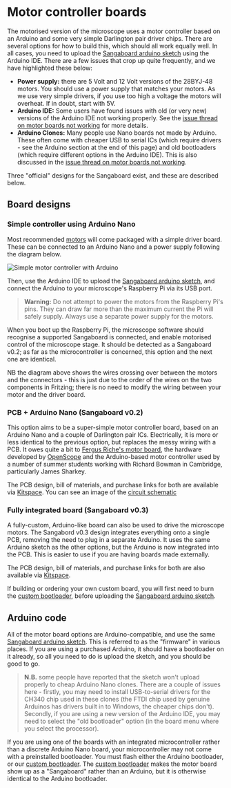 # Motor controller boards

The motorised version of the microscope uses a motor controller based on an Arduino and some very simple Darlington pair driver chips.  There are several options for how to build this, which should all work equally well.  In all cases, you need to upload the [Sangaboard arduino sketch] using the Arduino IDE.  There are a few issues that crop up quite frequently, and we have highlighted these below:

* **Power supply:** there are 5 Volt and 12 Volt versions of the 28BYJ-48 motors.  You should use a power supply that matches your motors.  As we use very simple drivers, if you use too high a voltage the motors will overheat. If in doubt, start with 5V.
* **Arduino IDE:** Some users have found issues with old (or very new) versions of the Arduino IDE not working properly.  See the [issue thread on motor boards not working](https://gitlab.com/openflexure/openflexure-helpdesk/-/issues/12#note_342049911) for more details.
* **Arduino Clones:** Many people use Nano boards not made by Arduino.  These often come with cheaper USB to serial ICs (which require drivers - see the Arduino section at the end of this page) and old bootloaders (which require different options in the Arduino IDE).  This is also discussed in the [issue thread on motor boards not working].

[issue thread on motor boards not working]: https://gitlab.com/openflexure/openflexure-helpdesk/-/issues/12#note_342049911

Three "official" designs for the Sangaboard exist, and these are described below.

## Board designs

### Simple controller using Arduino Nano

Most recommended [motors](./5_motors.md) will come packaged with a simple driver board. These can be connected to an Arduino Nano and a power supply following the diagram below.

![Simple motor controller with Arduino](./images/sangaboard_simple.png)

Then, use the Arduino IDE to upload the [Sangaboard arduino sketch], and connect the Arduino to your microscope's Raspberry Pi via its USB port.

> **Warning:** Do not attempt to power the motors from the Raspberry Pi's pins. They can draw far more than the maximum current the Pi will safely supply. Always use a separate power supply for the motors.

When you boot up the Raspberry Pi, the microscope software should recognise a supported Sangaboard is connected, and enable motorised control of the microscope stage.  It should be detected as a Sangaboard v0.2; as far as the microcontroller is concerned, this option and the next one are identical.

NB the diagram above shows the wires crossing over between the motors and the connectors - this is just due to the order of the wires on the two components in Fritzing; there is no need to modify the wiring between your motor and the driver board.

[Sangaboard arduino sketch]: https://gitlab.com/bath_open_instrumentation_group/sangaboard/tree/master/arduino_code

### PCB + Arduino Nano (Sangaboard v0.2)

This option aims to be a super-simple motor controller board, based on an Arduino Nano and a couple of Darlington pair ICs. Electrically, it is more or less identical to the previous option, but replaces the messy wiring with a PCB.  It owes quite a bit to [Fergus Riche's motor board](https://github.com/fr293/motor_board), the hardware developed by [OpenScope](http://2015.igem.org/Team:Cambridge-JIC) and the Arduino-based motor controller used by a number of summer students working with Richard Bowman in Cambridge, particularly James Sharkey.

The PCB design, bill of materials, and purchase links for both are available via [Kitspace](https://kitspace.org/boards/github.com/rwb27/openflexure_nano_motor_controller/).  You can see an image of the [circuit schematic](./images/sangaboard_v2_schematic.png ':ignore')


### Fully integrated board (Sangaboard v0.3)

A fully-custom, Arduino-like board can also be used to drive the microscope motors. The Sangabord v0.3 design integrates everything onto a single PCB, removing the need to plug in a separate Arduino.  It uses the same Arduino sketch as the other options, but the Arduino is now integrated into the PCB.  This is easier to use if you are having boards made externally.

The PCB design, bill of materials, and purchase links for both are also available via [Kitspace](https://kitspace.org/boards/gitlab.com/bath_open_instrumentation_group/sangaboard/).

If building or ordering your own custom board, you will first need to burn the [custom bootloader], before uploading the [Sangaboard arduino sketch].

[custom bootloader]: https://gitlab.com/bath_open_instrumentation_group/sangaboard/blob/master/Bootloader/README.md

## Arduino code

All of the motor board options are Arduino-compatible, and use the same [Sangaboard arduino sketch].  This is referred to as the "firmware" in various places.  If you are using a purchased Arduino, it should have a bootloader on it already, so all you need to do is upload the sketch, and you should be good to go.

> **N.B.** some people have reported that the sketch won't upload properly to cheap Arduino Nano clones.  There are a couple of issues here - firstly, you may need to install USB-to-serial drivers for the CH340 chip used in these clones (the FTDI chip used by genuine Arduinos has drivers built in to Windows, the cheaper chips don't).  Secondly, if you are using a new version of the Arduino IDE, you may need to select the "old bootloader" option (in the board menu where you select the processor).

If you are using one of the boards with an integrated microcontroller rather than a discrete Arduino Nano board, your microcontroller may not come with a preinstalled bootloader.  You must flash either the Arduino bootloader, or our [custom bootloader].  The [custom bootloader] makes the motor board show up as a "Sangaboard" rather than an Arduino, but it is otherwise identical to the Arduino bootloader.
